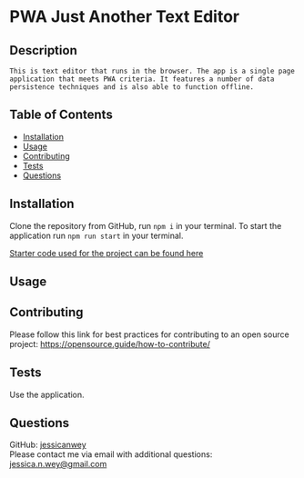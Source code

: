 # PWA Just Another Text Editor

  ## Description
    This is text editor that runs in the browser. The app is a single page application that meets PWA criteria. It features a number of data persistence techniques and is also able to function offline. 
  
    
  ## Table of Contents
  * [Installation](#installation)
  * [Usage](#usage)
  * [Contributing](#contributing)
  * [Tests](#tests)
  * [Questions](#questions)

  ## Installation
  Clone the repository from GitHub, run ``` npm i ``` in your terminal. To start the application run ``` npm run start ``` in your terminal.

  [Starter code used for the project can be found here](https://github.com/coding-boot-camp/cautious-meme)

  ## Usage


  ## Contributing
  Please follow this link for best practices for contributing to an open source project:
  https://opensource.guide/how-to-contribute/

  ## Tests
  Use the application.

  ## Questions
  GitHub: [jessicanwey](https://github.com/jessicanwey)  
  Please contact me via email with additional questions: jessica.n.wey@gmail.com
